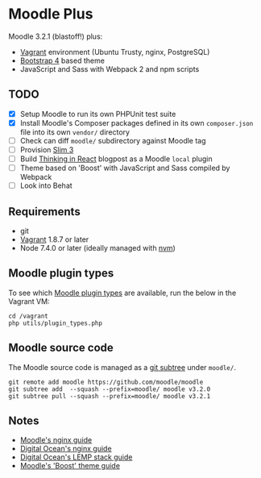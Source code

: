 # Moodle Plus

Moodle 3.2.1 (blastoff!) plus:

- [Vagrant](https://www.vagrantup.com/) environment (Ubuntu Trusty, nginx, PostgreSQL)
- [Bootstrap 4](https://v4-alpha.getbootstrap.com/) based theme
- JavaScript and Sass with Webpack 2 and npm scripts

## TODO

- [x] Setup Moodle to run its own PHPUnit test suite
- [x] Install Moodle's Composer packages defined in its own `composer.json` file into its own `vendor/` directory
- [ ] Check can diff `moodle/` subdirectory against Moodle tag
- [ ] Provision [Slim 3](https://www.slimframework.com/)
- [ ] Build [Thinking in React](https://facebook.github.io/react/docs/thinking-in-react.html) blogpost as a Moodle `local` plugin
- [ ] Theme based on 'Boost' with JavaScript and Sass compiled by Webpack
- [ ] Look into Behat

## Requirements

* git
* [Vagrant](https://www.vagrantup.com/) 1.8.7 or later
* Node 7.4.0 or later (ideally managed with [nvm](https://github.com/creationix/nvm))

## Moodle plugin types

To see which [Moodle plugin types](https://docs.moodle.org/dev/Plugin_types) are available, run the below in the Vagrant VM:

```
cd /vagrant
php utils/plugin_types.php
```

## Moodle source code

The Moodle source code is managed as a [git subtree](https://blogs.atlassian.com/2013/05/alternatives-to-git-submodule-git-subtree/) under `moodle/`.

```
git remote add moodle https://github.com/moodle/moodle
git subtree add  --squash --prefix=moodle/ moodle v3.2.0
git subtree pull --squash --prefix=moodle/ moodle v3.2.1
```

## Notes

* [Moodle's nginx guide](https://docs.moodle.org/32/en/Nginx)
* [Digital Ocean's nginx guide](https://www.digitalocean.com/community/tutorials/how-to-set-up-nginx-server-blocks-virtual-hosts-on-ubuntu-14-04-lts)
* [Digital Ocean's LEMP stack guide](https://www.digitalocean.com/community/tutorials/how-to-install-linux-nginx-mysql-php-lemp-stack-on-ubuntu-14-04)
* [Moodle's 'Boost' theme guide](https://docs.moodle.org/dev/Creating_a_theme_based_on_boost)
